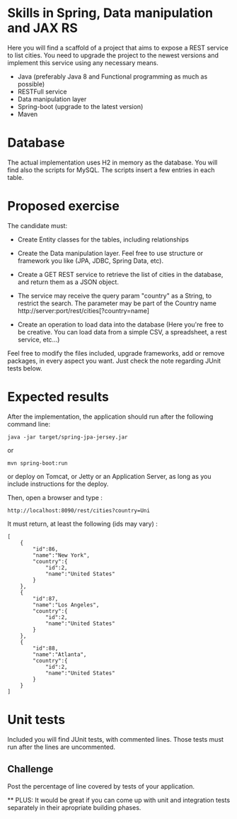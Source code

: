 # Skills in Spring, Data manipulation and JAX RS
Here you will find a scaffold of a project that aims to expose a REST service to list cities.
You need to upgrade the project to the newest versions and implement this service using any necessary means.

- Java (preferably Java 8 and Functional programming as much as possible)
- RESTFull service
- Data manipulation layer
- Spring-boot (upgrade to the latest version)
- Maven

# Database
The actual implementation uses H2 in memory as the database. You will find also the scripts 
for MySQL. The scripts insert a few entries in each table.

# Proposed exercise
The candidate must:
- Create Entity classes for the tables, including relationships
- Create the Data manipulation layer. Feel free to use structure or framework you like (JPA, JDBC, Spring Data, etc).
- Create a GET REST service to retrieve the list of cities in the database, and return them as a JSON object.
- The service may receive the query param "country" as a String, to restrict the search. The parameter may be part of the Country name
   http://server:port/rest/cities[?country=name]

- Create an operation to load data into the database (Here you're free to be creative. You can load data from a simple CSV, a spreadsheet, a rest service, etc...)

Feel free to modify the files included, upgrade frameworks, add or remove packages, in every aspect you want. Just check the note regarding JUnit tests below.

# Expected results
After the implementation, the application should run after the following command line:

	java -jar target/spring-jpa-jersey.jar
    
or 

    mvn spring-boot:run
    
or deploy on Tomcat, or Jetty or an Application Server, as long as you include instructions for the deploy.


Then, open a browser and type :

    http://localhost:8090/rest/cities?country=Uni


It must return, at least the following (ids may vary) :

    [
        {
            "id":86,
            "name":"New York",
            "country":{
                "id":2,
                "name":"United States"
            }
        },
        {
            "id":87,
            "name":"Los Angeles",
            "country":{
                "id":2,
                "name":"United States"
            }
        },
        {
            "id":88,
            "name":"Atlanta",
            "country":{
                "id":2,
                "name":"United States"
            }
        }
    ]


# Unit tests

Included you will find JUnit tests, with commented lines. Those tests must run after the lines
are uncommented. 

## Challenge

Post the percentage of line covered by tests of your application.


** PLUS: It would be great if you can come up with unit and integration tests separately in their apropriate building phases.
